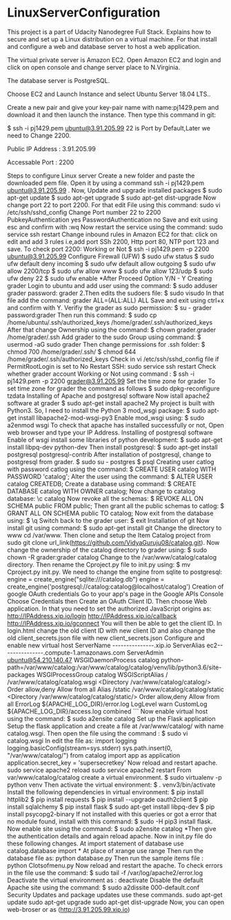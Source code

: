 # LinuxServerConfiguration

This project is a part of Udacity Nanodegree Full Stack. Explains how to secure and set up a Linux distribution on a virtual machine. For that install and configure a web and database server to host a web application.

The virtual private server is Amazon EC2. Open Amazon EC2 and login and click on open console and change server place to N.Virginia.

The database server is PostgreSQL.

Choose EC2 and Launch Instance and select Ubuntu Server 18.04 LTS..

Create a new pair and give your key-pair name with name:pj1429.pem and download it and then launch the instance. Then type this command in git:

$ ssh -i pj1429.pem ubuntu@3.91.205.99
22 is Port by Default,Later we need to Change 2200.

Public IP Address : 3.91.205.99

Accessable Port : 2200

Steps to configure Linux server
Create a new folder and paste the downloaded pem file.
Open it by using a command ssh -i pj1429.pem ubuntu@3.91.205.99 .
Now, Update and upgrade installed packages
$ sudo apt-get update
$ sudo apt-get upgrade
$ sudo apt-get dist-upgrade
Now change port 22 to port 2200. For that edit File using this command: sudo vi /etc/ssh/sshd_config
Change Port number 22 to 2200
PubkeyAuthentication yes
PasswordAuthentication no Save and exit using esc and confirm with :wq
Now restart the service using the command: sudo service ssh restart
Change inbound rules in Amazon EC2 for that:
click on edit and add 3 rules i.e,add port SSh 2200, Http port 80, NTP port 123 and save.
To check port 2200: Working or Not
$ ssh -i pj1429.pem -p 2200 ubuntu@3.91.205.99
Configure Firewall (UFW)
$ sudo ufw status
$ sudo ufw default deny incoming
$ sudo ufw default allow outgoing
$ sudo ufw allow 2200/tcp
$ sudo ufw allow www
$ sudo ufw allow 123/udp
$ sudo ufw deny 22
$ sudo ufw enable *After Proceed Option Y/N - Y
Creating grader
Login to ubuntu and add user using the command:
$ sudo adduser grader
password: grader 2.Then edits the sudoers file:
$ sudo visudo
In that file add the command: grader ALL=(ALL:ALL) ALL
Save and exit using ctrl+x and confirm with Y.
Verifiy the grader as sudo permission:
$ su - grader
password:grader
Then run this command:
$ sudo cp /home/ubuntu/.ssh/authorized_keys /home/grader/.ssh/authorized_keys
After that change Ownership using the command:
$ chown grader.grader /home/grader/.ssh
Add grader to the sudo Group using command:
$ usermod -aG sudo grader
Then change permissions for .ssh folder:
$ chmod 700 /home/grader/.ssh/
$ chmod 644 /home/grader/.ssh/authorized_keys
Check in vi /etc/ssh/sshd_config file if PermitRootLogin is set to No
Restart SSH: sudo service ssh restart
Check whether grader account Working or Not using command :
$ ssh -i pj1429.pem -p 2200 grader@3.91.205.99
Set the time zone for grader
To set time zone for grader the command as follows
$ sudo dpkg-reconfigure tzdata
Installing of Apache and postgresql software
Now istall apache2 software at grader
$ sudo apt-get install apache2
My project is built with Python3. So, I need to install the Python 3 mod_wsgi package:
$ sudo apt-get install libapache2-mod-wsgi-py3
Enable mod_wsgi using:
$ sudo a2enmod wsgi
To check that apache has installed successfully or not, Open web browser and type your IP Address.
Installing of postgresql software
Enable of wsgi install some libraries of python development:
$ sudo apt-get install libpq-dev python-dev
Then install postgresql:
$ sudo apt-get install postgresql postgresql-contrib
After installation of postgresql, change to postgresql from grader.
$ sudo su - postgres
$ psql
Creating user catlog with password catlog using the command:
$ CREATE USER catalog WITH PASSWORD 'catalog';
Alter the user using the command:
$ ALTER USER catalog CREATEDB;
Create a database using command:
$ CREATE DATABASE catalog WITH OWNER catalog;
Now change to catalog database: \c catalog
Now revoke all the schemas:
$ REVOKE ALL ON SCHEMA public FROM public;
Then grant all the public schemas to catlog:
$ GRANT ALL ON SCHEMA public TO catalog;
Now exit from the database using: $ \q
Switch back to the grader user: $ exit
Installation of git
Now install git using command:
$ sudo apt-get install git
Change the directory to www cd /var/www.
Then clone and setup the Item Catalog project from sudo git clone url_link(https://github.com/VidyaGuruju08/catalog.git).
Now change the ownership of the catalog directory to grader using:
$ sudo chown -R grader:grader catalog
Change to the /var/www/catalog/catalog directory. Then rename the Cproject.py file to init.py using:
$ mv Cproject.py init.py.
We need to change the engine from sqlite to postgresql:
engine = create_engine("sqlite:///catalog.db")
engine = create_engine('postgresql://catalog:catalog@localhost/catalog')
Creation of google OAuth credentials
Go to your app's page in the Google APIs Console
Choose Credentials then Create an OAuth Client ID. Then choose Web application.
In that you need to set the authorized JavaScript origins as:
http://IPAddress.xip.io/login
http://IPAddress.xip.io/callback
http://IPAddress.xip.io/gconnect You will then be able to get the client ID.
In login.html change the old client ID with new client ID and also change the old client_secrets.json file with new client_secrets.json
Configure and enable new virtual host
    ServerName ---------------.xip.io
    ServerAlias ec2---------------.compute-1.amazonaws.com
    ServerAdmin ubuntu@54.210.140.47
    WSGIDaemonProcess catalog python-path=/var/www/catalog:/var/www/catalog/catalog/venv/lib/python3.6/site-packages
    WSGIProcessGroup catalog
    WSGIScriptAlias / /var/www/catalog/catalog.wsgi
    <Directory /var/www/catalog/catalog/>
        Order allow,deny
        Allow from all
    </Directory>
    Alias /static /var/www/catalog/catalog/static
    <Directory /var/www/catalog/catalog/static/>
        Order allow,deny
        Allow from all
    </Directory>
    ErrorLog ${APACHE_LOG_DIR}/error.log
    LogLevel warn
    CustomLog ${APACHE_LOG_DIR}/access.log combined
</VirtualHost>```
Now enable virtual host using the command:
$ sudo a2ensite catalog
Set up the Flask application
Setup the flask application and create a file at /var/www/catalog/ with name catalog.wsgi. Then open the file using the command : $ sudo vi catalog.wsgi In edit the file as:
     import logging
     logging.basicConfig(stream=sys.stderr)
     sys.path.insert(0, "/var/www/catalog/")
     from catalog import app as application
     application.secret_key = 'supersecretkey'
Now reload and restart apache.
sudo service apache2 reload
sudo service apache2 restart
From var/www/catalog/catalog create a virtual environment.
$ sudo virtualenv -p python venv Then activate the virtual environment:
$ . venv3/bin/activate
Install the following dependencies in virtual environment:
$ pip install httplib2
$ pip install requests
$ pip install --upgrade oauth2client
$ pip install sqlalchemy
$ pip install flask
$ sudo apt-get install libpq-dev
$ pip install psycopg2-binary
If not installed with this queries or got a error that no module found, install with this command:
$ sudo -H pip3 install flask.
Now enable site using the command:
$ sudo a2ensite catalog *Then give the authentication details and again reload apache.
Now in init.py file do these following changes.
At import statement of database use catalog.database import *
At place of xrange use range
Then run the database file as: python database.py
Then run the sample items file : python Clotsofmenu.py
Now reload and restart the apache.
To check errors in the file use the command:
$ sudo tail -f /var/log/apache2/error.log
Deactivate the virtual environment as : deactivate
Disable the default Apache site using the command:
$ sudo a2dissite 000-default.conf
Security Updates and package updates use these commands.
sudo apt-get update
sudo apt-get upgrade
sudo apt-get dist-upgrade
Now, you can open web-broser or as (http://3.91.205.99.xip.io)
